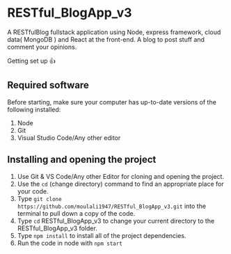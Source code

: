 # RESTful_BlogApp_v3
A RESTfulBlog fullstack application using Node, express framework, cloud data( MongoDB ) and React at the front-end. A blog to post 
stuff and comment your opinions.

Getting set up :+1:
## Required software
Before starting, make sure your computer has up-to-date versions of the following installed:
1. Node
2. Git
3. Visual Studio Code/Any other editor

## Installing and opening the project
1. Use Git & VS Code/Any other Editor for cloning and opening the project.
2. Use the `cd` (change directory) command to find an appropriate place for your code.
3. Type `git clone https://github.com/moulali1947/RESTful_BlogApp_v3.git` into the terminal to pull down a copy of the code.
4. Type `cd` RESTful_BlogApp_v3 to change your current directory to the RESTful_BlogApp_v3 folder.
5. Type `npm install` to install all of the project dependencies.
6. Run the code in node with `npm start`
